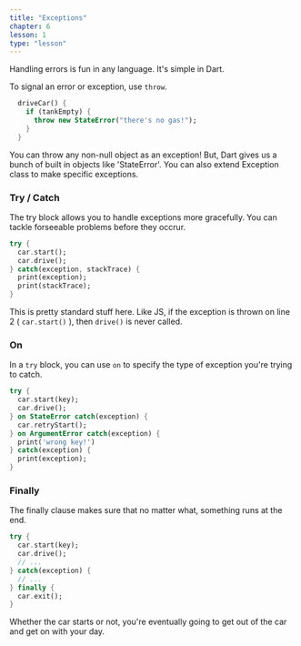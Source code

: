 ```yaml
---
title: "Exceptions"
chapter: 6
lesson: 1
type: "lesson"
---
```


Handling errors is fun in any language. It's simple in Dart. 

To signal an error or exception, use `throw`.

```dart
  driveCar() {
    if (tankEmpty) {
      throw new StateError("there's no gas!");
    }
  }
```

You can throw any non-null object as an exception! But, Dart gives us a bunch of built in objects like 'StateError'. You can also extend Exception class to make specific exceptions.

### Try / Catch

The try block allows you to handle exceptions more gracefully. You can tackle forseeable problems before they occrur.
```dart
try {
  car.start();
  car.drive();
} catch(exception, stackTrace) {
  print(exception);
  print(stackTrace);
}
```
This is pretty standard stuff here. Like JS, if the exception is thrown on line 2 ( `car.start()` ), then `drive()` is never called.


### On

In a `try` block, you can use `on` to specify the type of exception you're trying to catch. 

```dart
try {
  car.start(key);
  car.drive();
} on StateError catch(exception) {
  car.retryStart();
} on ArgumentError catch(exception) {
  print('wrong key!')
} catch(exception) {
  print(exception);
}
```

### Finally
The finally clause makes sure that no matter what, something runs at the end.

```dart
try {
  car.start(key);
  car.drive();
  // ...
} catch(exception) {
  // ...
} finally {
  car.exit();
}
```

Whether the car starts or not, you're eventually going to get out of the car and get on with your day. 
